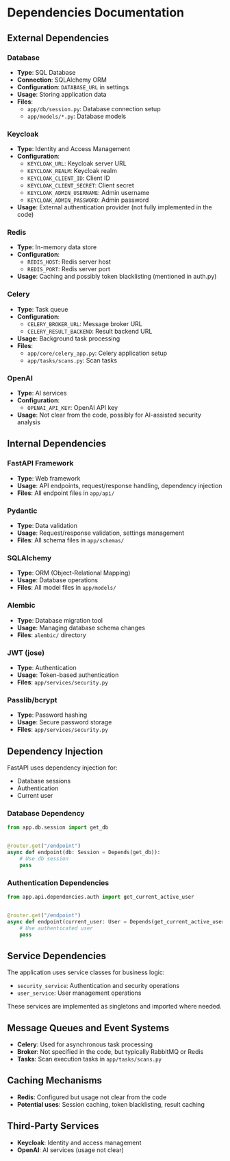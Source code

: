 # Dependencies Documentation

## External Dependencies

### Database

- **Type**: SQL Database
- **Connection**: SQLAlchemy ORM
- **Configuration**: `DATABASE_URL` in settings
- **Usage**: Storing application data
- **Files**:
    - `app/db/session.py`: Database connection setup
    - `app/models/*.py`: Database models

### Keycloak

- **Type**: Identity and Access Management
- **Configuration**:
    - `KEYCLOAK_URL`: Keycloak server URL
    - `KEYCLOAK_REALM`: Keycloak realm
    - `KEYCLOAK_CLIENT_ID`: Client ID
    - `KEYCLOAK_CLIENT_SECRET`: Client secret
    - `KEYCLOAK_ADMIN_USERNAME`: Admin username
    - `KEYCLOAK_ADMIN_PASSWORD`: Admin password
- **Usage**: External authentication provider (not fully implemented in the code)

### Redis

- **Type**: In-memory data store
- **Configuration**:
    - `REDIS_HOST`: Redis server host
    - `REDIS_PORT`: Redis server port
- **Usage**: Caching and possibly token blacklisting (mentioned in auth.py)

### Celery

- **Type**: Task queue
- **Configuration**:
    - `CELERY_BROKER_URL`: Message broker URL
    - `CELERY_RESULT_BACKEND`: Result backend URL
- **Usage**: Background task processing
- **Files**:
    - `app/core/celery_app.py`: Celery application setup
    - `app/tasks/scans.py`: Scan tasks

### OpenAI

- **Type**: AI services
- **Configuration**:
    - `OPENAI_API_KEY`: OpenAI API key
- **Usage**: Not clear from the code, possibly for AI-assisted security analysis

## Internal Dependencies

### FastAPI Framework

- **Type**: Web framework
- **Usage**: API endpoints, request/response handling, dependency injection
- **Files**: All endpoint files in `app/api/`

### Pydantic

- **Type**: Data validation
- **Usage**: Request/response validation, settings management
- **Files**: All schema files in `app/schemas/`

### SQLAlchemy

- **Type**: ORM (Object-Relational Mapping)
- **Usage**: Database operations
- **Files**: All model files in `app/models/`

### Alembic

- **Type**: Database migration tool
- **Usage**: Managing database schema changes
- **Files**: `alembic/` directory

### JWT (jose)

- **Type**: Authentication
- **Usage**: Token-based authentication
- **Files**: `app/services/security.py`

### Passlib/bcrypt

- **Type**: Password hashing
- **Usage**: Secure password storage
- **Files**: `app/services/security.py`

## Dependency Injection

FastAPI uses dependency injection for:

- Database sessions
- Authentication
- Current user

### Database Dependency

```python
from app.db.session import get_db


@router.get("/endpoint")
async def endpoint(db: Session = Depends(get_db)):
    # Use db session
    pass
```

### Authentication Dependencies

```python
from app.api.dependencies.auth import get_current_active_user


@router.get("/endpoint")
async def endpoint(current_user: User = Depends(get_current_active_user)):
    # Use authenticated user
    pass
```

## Service Dependencies

The application uses service classes for business logic:

- `security_service`: Authentication and security operations
- `user_service`: User management operations

These services are implemented as singletons and imported where needed.

## Message Queues and Event Systems

- **Celery**: Used for asynchronous task processing
- **Broker**: Not specified in the code, but typically RabbitMQ or Redis
- **Tasks**: Scan execution tasks in `app/tasks/scans.py`

## Caching Mechanisms

- **Redis**: Configured but usage not clear from the code
- **Potential uses**: Session caching, token blacklisting, result caching

## Third-Party Services

- **Keycloak**: Identity and access management
- **OpenAI**: AI services (usage not clear)